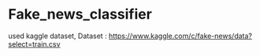 # Fake_news_classifier
used kaggle dataset, 
Dataset : https://www.kaggle.com/c/fake-news/data?select=train.csv
